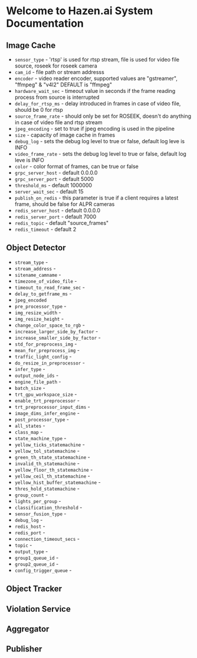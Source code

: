 # Welcome to Hazen.ai System Documentation

## Image Cache

* `sensor_type` - 'rtsp' is used for rtsp stream, file is used for video file source, roseek for roseek camera
* `cam_id` - file path or stream addresss
* `encoder` -  video reader encoder, supported values are "gstreamer", "ffmpeg" & "v4l2" DEFAULT is "ffmpeg"
* `hardware_wait_sec` - timeout value in seconds if the frame reading process from source is interrupted
* `delay_for_rtsp_ms` - delay introduced in frames in case of video file, should be 0 for rtsp
* `source_frame_rate` - should only be set for ROSEEK, doesn't do anything in case of video file and rtsp stream
* `jpeg_encoding` - set to true if jpeg encoding is used in the pipeline
* `size` - capacity of image cache in frames
* `debug_log` - sets the debug log level to true or false, default log leve is INFO
* `video_frame_rate` -  sets the debug log level to true or false, default log leve is INFO
* `color` - color format of frames, can be true or false
* `grpc_server_host` - default 0.0.0.0
* `grpc_server_port` - default 5000
* `threshold_ms` -  default 1000000
* `server_wait_sec` - default 15
* `publish_on_redis` - this parameter is true if a client requires a latest frame, should be false for ALPR cameras
* `redis_server_host` - default 0.0.0.0
* `redis_server_port` - default 7000
* `redis_topic` - default "source_frames"
* `redis_timeout` - default 2

## Object Detector

* `stream_type` - 
* `stream_address` -
* `sitename_camname` - 
* `timezone_of_video_file` - 
* `timeout_to_read_frame_sec` - 
* `delay_to_getframe_ms` -
* `jpeg_encoded`
* `pre_processor_type` -
* `img_resize_width` - 
* `img_resize_height` -
* `change_color_space_to_rgb` -
* `increase_larger_side_by_factor` -
* `increase_smaller_side_by_factor` -
* `std_for_preprocess_img` -
* `mean_for_preprocess_img` -
* `traffic_light_config` - 
* `do_resize_in_preprocessor` - 
* `infer_type` - 
* `output_node_ids` - 
* `engine_file_path` -
* `batch_size` - 
* `trt_gpu_workspace_size` - 
* `enable_trt_preprocessor` -
* `trt_preprocessor_input_dims` - 
* `image_dims_infer_engine` -
* `post_processor_type` -
* `all_states` -
* `class_map` -
* `state_machine_type` -
* `yellow_ticks_statemachine` -
* `yellow_tol_statemachine` -
* `green_th_state_statemachine` -
* `invalid_th_statemachine` -
* `yellow_floor_th_statemachine` -
* `yellow_ceil_th_statemachine` -
* `yellow_hist_buffer_statemachine` -
* `thres_hold_statemachine` -
* `group_count` -
* `lights_per_group` -
* `classification_threshold` -
* `sensor_fusion_type` -
* `debug_log` -
* `redis_host` -
* `redis_port` -
* `connection_timeout_secs` -
* `topic` -
* `output_type` -
* `group1_queue_id` -
* `group2_queue_id` -
* `config_trigger_queue` -

## Object Tracker

## Violation Service

## Aggregator

## Publisher

